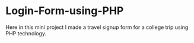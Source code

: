 # Login-Form-using-PHP

Here in this mini project I made a travel signup form for a college trip using PHP technology.
